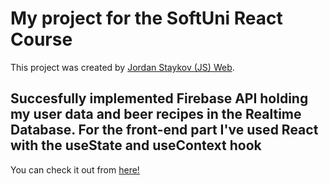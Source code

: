 # My project for the SoftUni React Course

This project was created by [Jordan Staykov (JS) Web](https://www.facebook.com/jstajkov1/).

## Succesfully implemented Firebase API holding my user data and beer recipes in the Realtime Database. For the front-end part I've used React with the useState and useContext hook

You can check it out from [here!](https://beer-receipt-builder.web.app "Home Brewers Guide")
